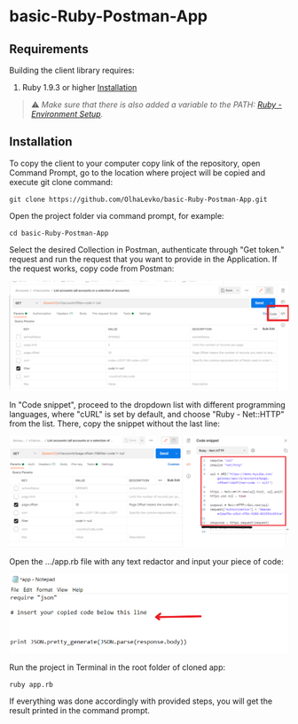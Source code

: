 # basic-Ruby-Postman-App
## Requirements
Building the client library requires:
1.  Ruby 1.9.3 or higher [Installation][1]

[1]: https://www.ruby-lang.org/en/downloads/

> ⚠️  _Make sure that there is also added a variable to the PATH: [Ruby - Environment Setup][2]._
>
[2]: https://app.pluralsight.com/guides/how-to-set-up-a-ruby-development-environment


## Installation
To copy the client to your computer copy link of the repository, open Command Prompt, go to the location where project will be copied and execute git clone command:
```shell
git clone https://github.com/OlhaLevko/basic-Ruby-Postman-App.git
```
Open the project folder via command prompt, for example:
```shell
cd basic-Ruby-Postman-App
```
Select the desired Collection in Postman, authenticate through "Get token." request and run the request that you want to provide in the Application.
If the request works, copy code from Postman:

![code.png](code.png)

In "Code snippet", proceed to the dropdown list with different programming languages, where "cURL" is set by default, and choose "Ruby - Net::HTTP" from the list. There, copy the snippet without the last line:

![copy.png](copy.png)

Open the .../app.rb file with any text redactor and input your piece of code:

![input.png](input.png)


Run the project in Terminal in the root folder of cloned app:
```shell
ruby app.rb
```
If everything was done accordingly with provided steps, you will get the result printed in the command prompt.
